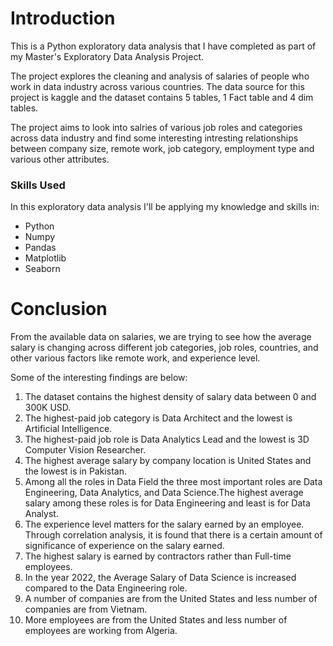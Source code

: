 # Introduction

This is a Python exploratory data analysis that I have completed as part of my Master's Exploratory Data Analysis Project.

The project explores the cleaning and analysis of salaries of people who work in data industry across various countries. The data source for this project is kaggle and the dataset contains 5 tables, 1 Fact table and 4 dim tables.

The project aims to look into salries of various job roles and categories across data industry and find some interesting intresting relationships between company size, remote work, job category, employment type and various other attributes.

### Skills Used
In this exploratory data analysis I'll be applying my knowledge and skills in:

* Python
* Numpy
* Pandas
* Matplotlib
* Seaborn

# Conclusion

From the available data on salaries, we are trying to see how the average salary is changing across different job categories, job roles, countries, and other various factors like remote work, and experience level.

Some of the interesting findings are below:


1. The dataset contains the highest density of salary data between 0 and 300K USD.
2. The highest-paid job category is Data Architect and the lowest is Artificial Intelligence.
3. The highest-paid job role is Data Analytics Lead and the lowest is 3D Computer Vision Researcher.
4. The highest average salary by company location is United States and the lowest is in Pakistan.
5. Among all the roles in Data Field the three most important roles are Data Engineering, Data Analytics, and Data Science.The highest average salary among these roles is for Data Engineering and least is for Data Analyst.
6. The experience level matters for the salary earned by an employee. Through correlation analysis, it is found that there is a certain amount of significance of experience on the salary earned.
7. The highest salary is earned by contractors rather than Full-time employees.
8. In the year 2022, the Average Salary of Data Science is increased compared to the Data Engineering role.
9. A number of companies are from the United States and less number of companies are from Vietnam.
10. More employees are from the United States and less number of employees are working from Algeria.
